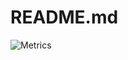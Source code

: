 # README.md

![Metrics](https://metrics.lecoq.io/PowerAppsDarren?template=classic&introduction=1&tweets=1&base=header%2C%20activity%2C%20community%2C%20repositories%2C%20metadata&base.indepth=false&base.hireable=false&base.skip=false&introduction=false&introduction.title=true&tweets=false&tweets.user=developermct&tweets.attachments=true&tweets.limit=4&config.timezone=America%2FNew_York)